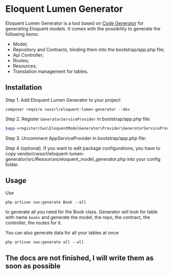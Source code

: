 # Eloquent Lumen Generator

Eloquent Lumen Generator is a tool based on [Code Generator](https://github.com/cwssrl/code-generator) for generating Eloquent models.
It comes with the possibility to generate the following items:
- Model;
- Repository and Contracts, binding them into the bootstrap/app.php file;
- Api Controller;
- Routes;
- Resources;
- Translation management for tables.

## Installation
Step 1. Add Eloquent Lumen Generator to your project:
```
composer require cwssrl/eloquent-lumen-generator --dev
```
Step 2. Register `GeneratorServiceProvider` in bootstrap/app.php file:
```php
$app->register(Cws\EloquentModelGenerator\Provider\GeneratorServiceProvider::class);
```

Step 3. Uncomment AppServiceProvider in bootstrap/app.php file: 

Step 4 (optional). If you want to edit package configurations, you have to copy vendor/cwssrl/eloquent-lumen-generator/src/Resources/eloquent_model_generator.php into your config folder. 

## Usage
Use
```
php artisan cws:generate Book --all
```
to generate all you need for the Book class. Generator will look for table with name `books` and generate the model, the repo, the contract, the controller, the routes for it.

You can also generate data for all your tables at once
```
php artisan cws:generate all --all
```

## The docs are not finished, I will write them as soon as possible